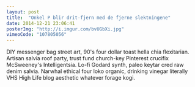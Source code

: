 ```yaml
---
layout: post
title:  "Onkel P blir drit-fjern med de fjerne slektningene"
date: 2014-12-21 23:06:41
posterImg: "http://i.imgur.com/bvUGbXi.jpg"
vimeoCode: "107805056"
---
```


DIY messenger bag street art, 90's four dollar toast hella chia flexitarian. Artisan salvia roof party, trust fund church-key Pinterest crucifix McSweeney's Intelligentsia. Lo-fi Godard synth, paleo keytar cred raw denim salvia. Narwhal ethical four loko organic, drinking vinegar literally VHS High Life blog aesthetic whatever forage kogi.


